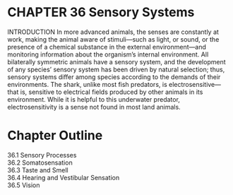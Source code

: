 # CHAPTER 36 Sensory Systems

INTRODUCTION In more advanced animals, the senses are constantly at work, making the animal aware of stimuli—such as light, or sound, or the presence of a chemical substance in the external environment—and monitoring information about the organism’s internal environment. All bilaterally symmetric animals have a sensory system, and the development of any species’ sensory system has been driven by natural selection; thus, sensory systems differ among species according to the demands of their environments. The shark, unlike most fish predators, is electrosensitive—that is, sensitive to electrical fields produced by other animals in its environment. While it is helpful to this underwater predator, electrosensitivity is a sense not found in most land animals.

# Chapter Outline

36.1 Sensory Processes   
36.2 Somatosensation   
36.3 Taste and Smell   
36.4 Hearing and Vestibular Sensation   
36.5 Vision
